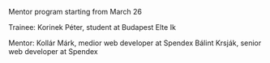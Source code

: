 Mentor program starting from March 26

Trainee: Korinek Péter, student at Budapest Elte Ik

Mentor: Kollár Márk, medior web developer at Spendex
        Bálint Krsják, senior web developer at Spendex
